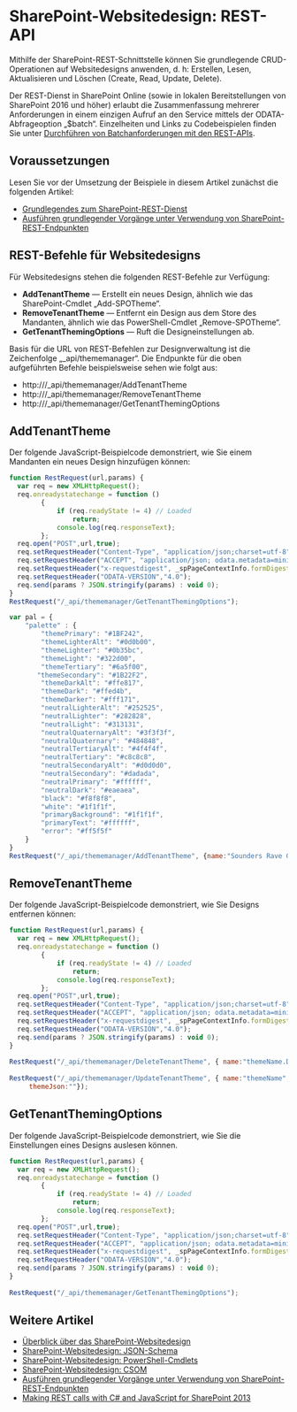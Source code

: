 # <a name="sharepoint-site-theming-rest-api"></a>SharePoint-Websitedesign: REST-API

Mithilfe der SharePoint-REST-Schnittstelle können Sie grundlegende CRUD-Operationen auf Websitedesigns anwenden, d. h: Erstellen, Lesen, Aktualisieren und Löschen (Create, Read, Update, Delete).

Der REST-Dienst in SharePoint Online (sowie in lokalen Bereitstellungen von SharePoint 2016 und höher) erlaubt die Zusammenfassung mehrerer Anforderungen in einem einzigen Aufruf an den Service mittels der ODATA-Abfrageoption „$batch“. Einzelheiten und Links zu Codebeispielen finden Sie unter [Durchführen von Batchanforderungen mit den REST-APIs](https://dev.office.com/sharepoint/docs/apis/rest/make-batch-requests-with-the-rest-apis.md).

## <a name="prerequisites"></a>Voraussetzungen
Lesen Sie vor der Umsetzung der Beispiele in diesem Artikel zunächst die folgenden Artikel:
- [Grundlegendes zum SharePoint-REST-Dienst](https://dev.office.com/sharepoint/docs/apis/rest/get-to-know-the-sharepoint-rest-service.md) 
- [Ausführen grundlegender Vorgänge unter Verwendung von SharePoint-REST-Endpunkten](https://dev.office.com/sharepoint/docs/apis/rest/complete-basic-operations-using-sharepoint-rest-endpoints.md)

## <a name="rest-commands-for-site-themes"></a>REST-Befehle für Websitedesigns

Für Websitedesigns stehen die folgenden REST-Befehle zur Verfügung:

* __AddTenantTheme__ &mdash; Erstellt ein neues Design, ähnlich wie das SharePoint-Cmdlet „Add-SPOTheme“.
* __RemoveTenantTheme__ &mdash; Entfernt ein Design aus dem Store des Mandanten, ähnlich wie das PowerShell-Cmdlet „Remove-SPOTheme“.
* __GetTenantThemingOptions__ &mdash; Ruft die Designeinstellungen ab.

Basis für die URL von REST-Befehlen zur Designverwaltung ist die Zeichenfolge „_api/thememanager“. Die Endpunkte für die oben aufgeführten Befehle beispielsweise sehen wie folgt aus:

* http://<site url>/_api/thememanager/AddTenantTheme
* http://<site url>/_api/thememanager/RemoveTenantTheme
* http://<site url>/_api/thememanager/GetTenantThemingOptions

## <a name="addtenanttheme"></a>AddTenantTheme

Der folgende JavaScript-Beispielcode demonstriert, wie Sie einem Mandanten ein neues Design hinzufügen können:

```javascript
function RestRequest(url,params) {
  var req = new XMLHttpRequest();
  req.onreadystatechange = function ()
        {
            if (req.readyState != 4) // Loaded
                return;
            console.log(req.responseText);
        };
  req.open("POST",url,true); 
  req.setRequestHeader("Content-Type", "application/json;charset=utf-8");
  req.setRequestHeader("ACCEPT", "application/json; odata.metadata=minimal");
  req.setRequestHeader("x-requestdigest", _spPageContextInfo.formDigestValue);
  req.setRequestHeader("ODATA-VERSION","4.0");
  req.send(params ? JSON.stringify(params) : void 0);
}
RestRequest("/_api/thememanager/GetTenantThemingOptions");

var pal = {
    "palette" : {
        "themePrimary": "#1BF242",
        "themeLighterAlt": "#0d0b00",
        "themeLighter": "#0b35bc",
        "themeLight": "#322d00",
        "themeTertiary": "#6a5f00",
       "themeSecondary": "#1B22F2",
        "themeDarkAlt": "#ffe817",
        "themeDark": "#ffed4b",
        "themeDarker": "#fff171",
        "neutralLighterAlt": "#252525",
        "neutralLighter": "#282828",
        "neutralLight": "#313131",
        "neutralQuaternaryAlt": "#3f3f3f",
        "neutralQuaternary": "#484848",
        "neutralTertiaryAlt": "#4f4f4f",
        "neutralTertiary": "#c8c8c8",
        "neutralSecondaryAlt": "#d0d0d0",
        "neutralSecondary": "#dadada",
        "neutralPrimary": "#ffffff",
        "neutralDark": "#eaeaea",
        "black": "#f8f8f8",
        "white": "#1f1f1f",
        "primaryBackground": "#1f1f1f",
        "primaryText": "#ffffff",
        "error": "#ff5f5f"
    }
}
RestRequest("/_api/thememanager/AddTenantTheme", {name:"Sounders Rave Green", themeJson: JSON.stringify(pal)});
```
## <a name="removetenanttheme"></a>RemoveTenantTheme
Der folgende JavaScript-Beispielcode demonstriert, wie Sie Designs entfernen können:

```javascript
function RestRequest(url,params) {
  var req = new XMLHttpRequest();
  req.onreadystatechange = function ()
        {
            if (req.readyState != 4) // Loaded
                return;
            console.log(req.responseText);
        };
  req.open("POST",url,true);
  req.setRequestHeader("Content-Type", "application/json;charset=utf-8");
  req.setRequestHeader("ACCEPT", "application/json; odata.metadata=minimal");
  req.setRequestHeader("x-requestdigest", _spPageContextInfo.formDigestValue);
  req.setRequestHeader("ODATA-VERSION","4.0");
  req.send(params ? JSON.stringify(params) : void 0);
}
 
RestRequest("/_api/thememanager/DeleteTenantTheme", { name:"themeName.DarkYellow" });
 
RestRequest("/_api/thememanager/UpdateTenantTheme", { name:"themeName",
     themeJson:""});
```

## <a name="gettenantthemingoptions"></a>GetTenantThemingOptions
Der folgende JavaScript-Beispielcode demonstriert, wie Sie die Einstellungen eines Designs auslesen können.

```javascript
function RestRequest(url,params) {
  var req = new XMLHttpRequest();
  req.onreadystatechange = function ()
        {
            if (req.readyState != 4) // Loaded
                return;
            console.log(req.responseText);
        };
  req.open("POST",url,true);
  req.setRequestHeader("Content-Type", "application/json;charset=utf-8");
  req.setRequestHeader("ACCEPT", "application/json; odata.metadata=minimal");
  req.setRequestHeader("x-requestdigest", _spPageContextInfo.formDigestValue);
  req.setRequestHeader("ODATA-VERSION","4.0");
  req.send(params ? JSON.stringify(params) : void 0);
}
 
RestRequest("/_api/thememanager/GetTenantThemingOptions");
```

## <a name="see-also"></a>Weitere Artikel

* [Überblick über das SharePoint-Websitedesign](sharepoint-site-theming-overview.md)
* [SharePoint-Websitedesign: JSON-Schema](sharepoint-site-theming-json-schema.md)
* [SharePoint-Websitedesign: PowerShell-Cmdlets](sharepoint-site-theming-powershell.md)
* [SharePoint-Websitedesign: CSOM](sharepoint-site-theming-csom.md)
* [Ausführen grundlegender Vorgänge unter Verwendung von SharePoint-REST-Endpunkten](https://dev.office.com/sharepoint/docs/apis/rest/complete-basic-operations-using-sharepoint-rest-endpoints.md)
* [Making REST calls with C# and JavaScript for SharePoint 2013](http://www.microsoft.com/resources/msdn/en-us/office/media/video/video.mdl?cid=sdc&from=mscomsdc&VideoID=4e4cc094-ff69-405b-852f-2ac7c41293c5)

